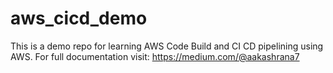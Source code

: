 # aws_cicd_demo
This is a demo repo for learning AWS Code Build and CI CD pipelining using AWS. For full documentation visit: https://medium.com/@aakashrana7
